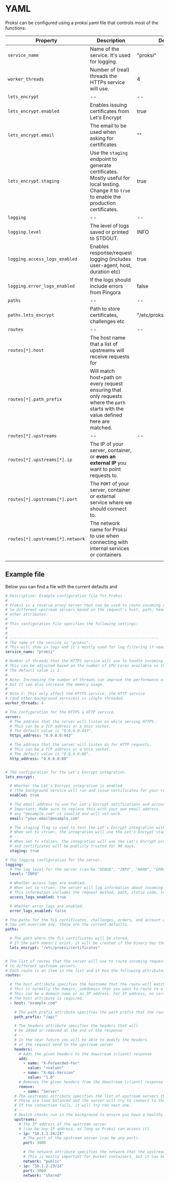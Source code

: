# YAML

Proksi can be configured using a proksi.yaml file that controls most of the functions:



<table><thead><tr><th width="311.3333333333333">Property</th><th width="268">Description</th><th>Default</th></tr></thead><tbody><tr><td><code>service_name</code></td><td>Name of the service. It's used for logging.</td><td>"proksi"</td></tr><tr><td><code>worker_threads</code></td><td>Number of (real) threads the HTTPs service will use.</td><td>4</td></tr><tr><td><code>lets_encrypt</code></td><td>--</td><td>--</td></tr><tr><td><code>lets_encrypt.enabled</code></td><td>Enables issuing certificates from Let's Encrypt</td><td>true</td></tr><tr><td><code>lets_encrypt.email</code></td><td>The email to be used when asking for certificates</td><td>""</td></tr><tr><td><code>lets_encrypt.staging</code></td><td>Use the <code>staging</code> endpoint to generate certificates. Mostly useful for local testing. Change it to <code>true</code> to enable the production certificates.</td><td>true</td></tr><tr><td><code>logging</code></td><td>--</td><td>--</td></tr><tr><td><code>logging.level</code></td><td>The level of logs saved or printed to STDOUT.</td><td>INFO</td></tr><tr><td><code>logging.access_logs_enabled</code></td><td>Enables response/request logging (includes user-agent, host, duration etc)</td><td>true</td></tr><tr><td><code>logging.error_logs_enabled</code></td><td>If the logs should include errors from Pingora</td><td>false</td></tr><tr><td><code>paths</code></td><td>--</td><td>--</td></tr><tr><td><code>paths.lets_encrypt</code></td><td>Path to store certificates, challenges etc</td><td>"/etc/proksi/lets_encrypt"</td></tr><tr><td><code>routes</code></td><td>--</td><td>--</td></tr><tr><td><code>routes[*].host</code></td><td>The host name that a list of upstreams will receive requests for</td><td></td></tr><tr><td><code>routes[*].path_prefix</code></td><td>Will match host+path on every request ensuring that only requests where the <code>path</code> starts with the value defined here are matched.</td><td></td></tr><tr><td><code>routes[*].upstreams</code></td><td>--</td><td>--</td></tr><tr><td><code>routes[*].upstreams[*].ip</code></td><td>The IP of your server, container, or <strong>even an external IP</strong> you want to point requests to.</td><td></td></tr><tr><td><code>routes[*].upstreams[*].port</code></td><td>The <code>PORT</code> of your server, container or external service where we should connect to.</td><td></td></tr><tr><td><code>routes[*].upstreams[*].network</code></td><td>The network name for Proksi to use when connecting with internal services or containers</td><td></td></tr><tr><td></td><td></td><td></td></tr></tbody></table>



## Example file

Below you can find a file with the current defaults and&#x20;

```yaml
# Description: Example configuration file for Proksi
#
# Proksi is a reverse proxy server that can be used to route incoming requests
# to different upstream servers based on the request's host, path, headers, and
# other attributes.
#
# This configuration file specifies the following settings:
#
#
# ------------------------------------------------------------------
# The name of the service is "proksi".
# This will show in logs and it's mostly used for log filtering if needed
service_name: "proksi"

# Number of threads that the HTTPS service will use to handle incoming requests.
# This can be adjusted based on the number of CPU cores available on the server.
# The default value is 1.
#
# Note: Increasing the number of threads can improve the performance of the server,
# but it can also increase the memory usage.
#
# Note 2: This only affect the HTTPS service, the HTTP service
# (and other background services) is single threaded.
worker_threads: 4

# The configuration for the HTTPS & HTTP service.
server:
  # The address that the server will listen on while serving HTTPS.
  # This can be a TCP address or a Unix socket.
  # The default value is "0.0.0.0:443".
  https_address: "0.0.0.0:443"

  # The address that the server will listen on for HTTP requests.
  # This can be a TCP address or a Unix socket.
  # The default value is "0.0.0.0:80".
  http_address: "0.0.0.0:80"


# The configuration for the Let's Encrypt integration.
lets_encrypt:

  # Whether the Let's Encrypt integration is enabled
  # (the background service will run and issue certificates for your routes).
  enabled: true

  # The email address to use for Let's Encrypt notifications and account registration.
  # Important: Make sure to replace this with your own email address.
  # any "@example.com" is invalid and will not work.
  email: "your-email@example.com"

  # The staging flag is used to test the Let's Encrypt integration without hitting the rate limits.
  # When set to <true>, the integration will use the Let's Encrypt staging environment.
  # --
  # When set to <false>, the integration will use the Let's Encrypt production environment
  # and certificates will be publicly trusted for 90 days.
  staging: true

# The logging configuration for the server.
logging:
  # The log level for the server (can be "DEBUG", "INFO", "WARN", "ERROR").
  level: "INFO"

  # Whether access logs are enabled.
  # When set to <true>, the server will log information about incoming requests.
  # This information includes the request method, path, status code, response time and more.
  access_logs_enabled: true

  # Whether error logs are enabled.
  error_logs_enabled: false

# The paths for the TLS certificates, challenges, orders, and account credentials.
# You can override any, these are the current defaults.
paths:

  # The path where the TLS certificates will be stored.
  # If the path doesn't exist, it will be created if the binary has the right permissions.
  lets_encrypt: "/etc/proksi/certificates"


# The list of routes that the server will use to route incoming requests
# to different upstream servers.
# Each route is an item in the list and it has the following attributes:
routes:

  # The host attribute specifies the hostname that the route will match.
  # This is normally the domain, subdomain that you want to route to a particular server/ip.
  # This can be a domain name or an IP address. For IP address, no certificate will be issued.
  # The host attribute is required.
  - host: "example.com"

    # The path_prefix attribute specifies the path prefix that the route will match.
    path_prefix: "/api"

    # The headers attribute specifies the headers that will
    # be added or removed at the end of the response
    # --
    # In the near future you will be able to modify the headers
    # of the request send to the upstream server
    headers:
      # Adds the given headers to the dowstream (client) response
      add:
        - name: "X-Forwarded-For"
          value: "<value>"
        - name: "X-Api-Version"
          value: "1.0"
      # Removes the given headers from the dowstream (client) response
      remove:
        - name: "Server"
    # The upstreams attribute specifies the list of upstream servers that the route will use.
    # These are load balanced and the server will try to connect to the first one in the list.
    # If the connection fails, it will try the next one.
    # --
    # Health checks run in the background to ensure you have a healthy connection always.
    upstreams:
      # The IP address of the upstream server
      # (can be any IP address, as long as Proksi can access it).
      - ip: "10.1.2.24/24"
        # The port of the upstream server (can be any port).
        port: 3000

        # The network attribute specifies the network that the upstream server is part of.
        # This is mostly important for Docker containers, but it can be used for other purposes.
        network: "public"
      - ip: "10.1.2.23/24"
        port: 3000
        network: "shared"

```
